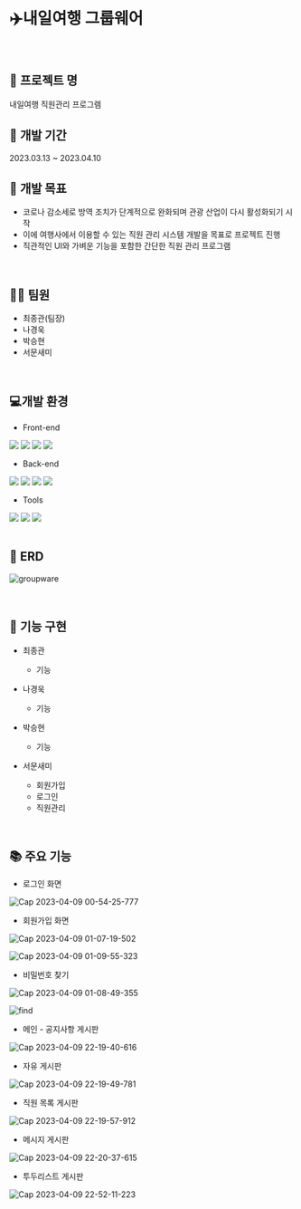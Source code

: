 # ✈️내일여행 그룹웨어 <br>

<br>

## 📂 프로젝트 명
내일여행 직원관리 프로그렘

## 📅 개발 기간
2023.03.13 ~ 2023.04.10

## 📌 개발 목표
* 코로나 감소세로 방역 조치가 단계적으로 완화되며 관광 산업이 다시 활성화되기 시작
* 이에 여행사에서 이용할 수 있는 직원 관리 시스템 개발을 목표로 프로젝트 진행
* 직관적인 UI와 가벼운 기능을 포함한 간단한 직원 관리 프로그램

<br>

## 🧑‍💻 팀원

* 최종관(팀장)
* 나경욱
* 박승현
* 서문새미

<br>

## 💻개발 환경
* Front-end
<div>
<img src="https://img.shields.io/badge/HTML-E34F26?style=flat-square&logo=HTML5&logoColor=white"/>
<img src="https://img.shields.io/badge/CSS-1572B6?style=flat-square&logo=CSS3&logoColor=white"/>
<img src="https://img.shields.io/badge/JavaScript-F7DF1E?style=flat-square&logo=JavaScript&logoColor=white"/>
<img src="https://img.shields.io/badge/jquery-0769AD?style=flat-square&logo=jquery&logoColor=white"/>
</div>

* Back-end
<div>
<img src="https://img.shields.io/badge/Java-007396?style=flat-square&logo=java&logoColor=white"/>
<img src="https://img.shields.io/badge/springboot-6DB33F?style=flat-square&logo=springboot&logoColor=white"/>
<img src="https://img.shields.io/badge/mysql-4479A1?style=flat-square&logo=mysql&logoColor=white"/>
<img src="https://img.shields.io/badge/apachetomcat-F8DC75?style=flat-square&logo=apachetomcat&logoColor=white"/>
</div>

* Tools
<div>
<img src="https://img.shields.io/badge/git-F05032?style=flat-square&logo=git&logoColor=white"/>
<img src="https://img.shields.io/badge/spring-6DB33F?style=flat-square&logo=spring&logoColor=white"/>
<img src="https://img.shields.io/badge/visualstudiocode-5C2D91?style=flat-square&logo=visualstudiocode&logoColor=white"/>
</div>

<br>

## 💾 ERD

![groupware](https://user-images.githubusercontent.com/122348810/230769641-608ae525-ddde-4a62-b65c-928caf03ac77.png)

<br>

## 📄 기능 구현

* 최종관
  * 기능
  
* 나경욱
  * 기능

* 박승현
  * 기능

* 서문새미
  * 회원가입
  * 로그인
  * 직원관리

<br>

## 📚 주요 기능

* 로그인 화면

![Cap 2023-04-09 00-54-25-777](https://user-images.githubusercontent.com/122348810/230769709-64be4043-d84c-47f3-bc5d-7f286d0df048.jpg)

* 회원가입 화면

![Cap 2023-04-09 01-07-19-502](https://user-images.githubusercontent.com/122348810/230769753-3fe25f2a-a85d-4c8c-b7f2-a3e25b360e1a.jpg)

![Cap 2023-04-09 01-09-55-323](https://user-images.githubusercontent.com/122348810/230769771-b3446937-7ead-41a0-bf78-92934c39d6d1.jpg)

* 비밀번호 찾기

![Cap 2023-04-09 01-08-49-355](https://user-images.githubusercontent.com/122348810/230769782-a982c465-c770-4559-9eea-44fbf12208f1.jpg)

![find](https://user-images.githubusercontent.com/122348810/230769788-b64509f9-4c50-41ad-ac2f-9a082bf1f07e.jpg)

* 메인 - 공지사항 게시판

![Cap 2023-04-09 22-19-40-616](https://user-images.githubusercontent.com/122348810/230775694-dbb97a70-86ad-400d-8884-6f1020611478.jpg)

* 자유 게시판

![Cap 2023-04-09 22-19-49-781](https://user-images.githubusercontent.com/122348810/230775792-b2e980e7-c5a4-4657-beba-1448c40fedbe.jpg)

* 직원 목록 게시판

![Cap 2023-04-09 22-19-57-912](https://user-images.githubusercontent.com/122348810/230775816-149b448b-0cf5-4e06-8907-29733f4099bf.jpg)

* 메시지 게시판

![Cap 2023-04-09 22-20-37-615](https://user-images.githubusercontent.com/122348810/230777943-eb7e2cb8-f0d8-4842-af1a-ca26dcc7145a.png)

* 투두리스트 게시판

![Cap 2023-04-09 22-52-11-223](https://user-images.githubusercontent.com/122348810/230777901-4c8e4af3-5eb7-4795-80a7-910fbe6b36a1.jpg)


